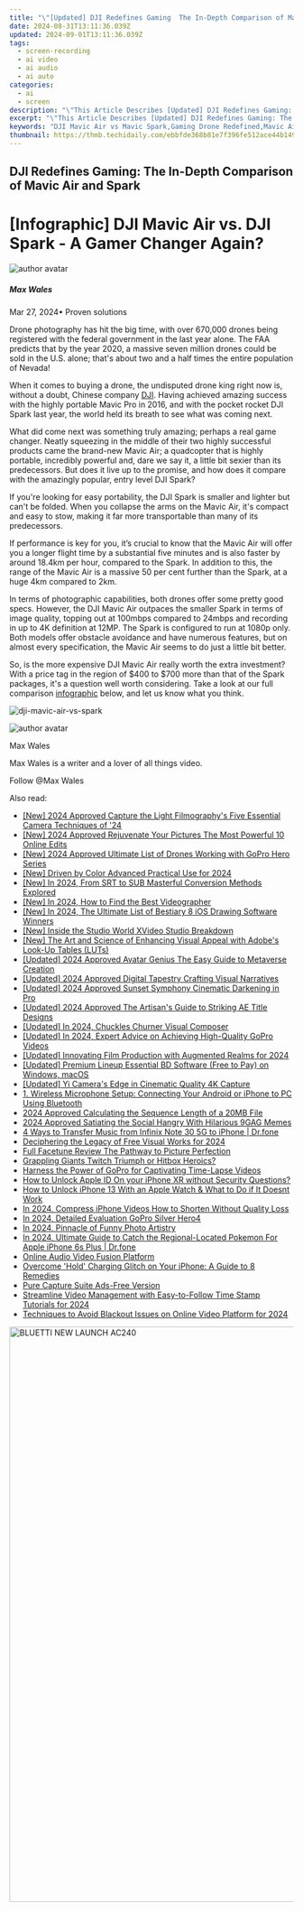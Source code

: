 ```yaml
---
title: "\"[Updated] DJI Redefines Gaming  The In-Depth Comparison of Mavic Air and Spark for 2024\""
date: 2024-08-31T13:11:36.039Z
updated: 2024-09-01T13:11:36.039Z
tags: 
  - screen-recording
  - ai video
  - ai audio
  - ai auto
categories: 
  - ai
  - screen
description: "\"This Article Describes [Updated] DJI Redefines Gaming: The In-Depth Comparison of Mavic Air and Spark for 2024\""
excerpt: "\"This Article Describes [Updated] DJI Redefines Gaming: The In-Depth Comparison of Mavic Air and Spark for 2024\""
keywords: "DJI Mavic Air vs Mavic Spark,Gaming Drone Redefined,Mavic Air Gaming,Spark Drone Comparison,DJI Gaming Drones,Mavic Air & Spark Review,Advanced Gaming Drones"
thumbnail: https://thmb.techidaily.com/ebbfde368b81e7f396fe512ace44b149bef6fef394a1d6fd8cfa20e2c4a0b6c3.jpg
---
```


## DJI Redefines Gaming: The In-Depth Comparison of Mavic Air and Spark

# \[Infographic\] DJI Mavic Air vs. DJI Spark - A Gamer Changer Again?

![author avatar](https://images.wondershare.com/filmora/article-images/max-wales-author.jpg)

##### Max Wales

 Mar 27, 2024• Proven solutions

Drone photography has hit the big time, with over 670,000 drones being registered with the federal government in the last year alone. The FAA predicts that by the year 2020, a massive seven million drones could be sold in the U.S. alone; that's about two and a half times the entire population of Nevada!

When it comes to buying a drone, the undisputed drone king right now is, without a doubt, Chinese company [DJI](https://www.dji.com/). Having achieved amazing success with the highly portable Mavic Pro in 2016, and with the pocket rocket DJI Spark last year, the world held its breath to see what was coming next.

What did come next was something truly amazing; perhaps a real game changer. Neatly squeezing in the middle of their two highly successful products came the brand-new Mavic Air; a quadcopter that is highly portable, incredibly powerful and, dare we say it, a little bit sexier than its predecessors. But does it live up to the promise, and how does it compare with the amazingly popular, entry level DJI Spark?

If you're looking for easy portability, the DJI Spark is smaller and lighter but can't be folded. When you collapse the arms on the Mavic Air, it's compact and easy to stow, making it far more transportable than many of its predecessors.

If performance is key for you, it’s crucial to know that the Mavic Air will offer you a longer flight time by a substantial five minutes and is also faster by around 18.4km per hour, compared to the Spark. In addition to this, the range of the Mavic Air is a massive 50 per cent further than the Spark, at a huge 4km compared to 2km.

In terms of photographic capabilities, both drones offer some pretty good specs. However, the DJI Mavic Air outpaces the smaller Spark in terms of image quality, topping out at 100mbps compared to 24mbps and recording in up to 4K definition at 12MP. The Spark is configured to run at 1080p only. Both models offer obstacle avoidance and have numerous features, but on almost every specification, the Mavic Air seems to do just a little bit better.

So, is the more expensive DJI Mavic Air really worth the extra investment? With a price tag in the region of $400 to $700 more than that of the Spark packages, it's a question well worth considering. Take a look at our full comparison [infographic](https://tools.techidaily.com/wondershare/filmora/download/) below, and let us know what you think.

![dji-mavic-air-vs-spark](https://images.wondershare.com/filmora/article-images/dji-mavic-air-vs-spark.jpeg)

![author avatar](https://images.wondershare.com/filmora/article-images/max-wales-author.jpg)

Max Wales

Max Wales is a writer and a lover of all things video.

Follow @Max Wales


<ins class="adsbygoogle"
     style="display:block"
     data-ad-format="autorelaxed"
     data-ad-client="ca-pub-7571918770474297"
     data-ad-slot="1223367746"></ins>



<ins class="adsbygoogle"
     style="display:block"
     data-ad-client="ca-pub-7571918770474297"
     data-ad-slot="8358498916"
     data-ad-format="auto"
     data-full-width-responsive="true"></ins>


<span class="atpl-alsoreadstyle">Also read:</span>
<div><ul>
<li><a href="https://article-files.techidaily.com/new-2024-approved-capture-the-light-filmographys-five-essential-camera-techniques-of-24/"><u>[New] 2024 Approved  Capture the Light  Filmography's Five Essential Camera Techniques of '24</u></a></li>
<li><a href="https://article-files.techidaily.com/new-2024-approved-rejuvenate-your-pictures-the-most-powerful-10-online-edits/"><u>[New] 2024 Approved  Rejuvenate Your Pictures  The Most Powerful 10 Online Edits</u></a></li>
<li><a href="https://article-files.techidaily.com/new-2024-approved-ultimate-list-of-drones-working-with-gopro-hero-series/"><u>[New] 2024 Approved  Ultimate List of Drones Working with GoPro Hero Series</u></a></li>
<li><a href="https://article-files.techidaily.com/new-driven-by-color-advanced-practical-use-for-2024/"><u>[New] Driven by Color  Advanced Practical Use for 2024</u></a></li>
<li><a href="https://article-files.techidaily.com/new-in-2024-from-srt-to-sub-masterful-conversion-methods-explored/"><u>[New] In 2024, From SRT to SUB  Masterful Conversion Methods Explored</u></a></li>
<li><a href="https://article-files.techidaily.com/new-in-2024-how-to-find-the-best-videographer/"><u>[New] In 2024, How to Find the Best Videographer</u></a></li>
<li><a href="https://article-files.techidaily.com/new-in-2024-the-ultimate-list-of-bestiary-8-ios-drawing-software-winners/"><u>[New] In 2024, The Ultimate List of Bestiary  8 iOS Drawing Software Winners</u></a></li>
<li><a href="https://extra-approaches.techidaily.com/new-inside-the-studio-world-xvideo-studio-breakdown/"><u>[New] Inside the Studio World  XVideo Studio Breakdown</u></a></li>
<li><a href="https://some-skills.techidaily.com/new-the-art-and-science-of-enhancing-visual-appeal-with-adobes-look-up-tables-luts/"><u>[New] The Art and Science of Enhancing Visual Appeal with Adobe's Look-Up Tables (LUTs)</u></a></li>
<li><a href="https://fox-http.techidaily.com/updated-2024-approved-avatar-genius-the-easy-guide-to-metaverse-creation/"><u>[Updated] 2024 Approved  Avatar Genius  The Easy Guide to Metaverse Creation</u></a></li>
<li><a href="https://article-files.techidaily.com/updated-2024-approved-digital-tapestry-crafting-visual-narratives/"><u>[Updated] 2024 Approved  Digital Tapestry  Crafting Visual Narratives</u></a></li>
<li><a href="https://article-files.techidaily.com/updated-2024-approved-sunset-symphony-cinematic-darkening-in-pro/"><u>[Updated] 2024 Approved  Sunset Symphony  Cinematic Darkening in Pro</u></a></li>
<li><a href="https://article-files.techidaily.com/updated-2024-approved-the-artisans-guide-to-striking-ae-title-designs/"><u>[Updated] 2024 Approved  The Artisan's Guide to Striking AE Title Designs</u></a></li>
<li><a href="https://article-files.techidaily.com/updated-in-2024-chuckles-churner-visual-composer/"><u>[Updated] In 2024, Chuckles Churner  Visual Composer</u></a></li>
<li><a href="https://article-files.techidaily.com/updated-in-2024-expert-advice-on-achieving-high-quality-gopro-videos/"><u>[Updated] In 2024, Expert Advice on Achieving High-Quality GoPro Videos</u></a></li>
<li><a href="https://article-files.techidaily.com/updated-innovating-film-production-with-augmented-realms-for-2024/"><u>[Updated] Innovating Film Production with Augmented Realms for 2024</u></a></li>
<li><a href="https://article-files.techidaily.com/updated-premium-lineup-essential-bd-software-free-to-pay-on-windows-macos/"><u>[Updated] Premium Lineup  Essential BD Software (Free to Pay) on Windows, macOS</u></a></li>
<li><a href="https://article-files.techidaily.com/updated-yi-cameras-edge-in-cinematic-quality-4k-capture/"><u>[Updated] Yi Camera's Edge in Cinematic Quality 4K Capture</u></a></li>
<li><a href="https://some-guidance.techidaily.com/1-wireless-microphone-setup-connecting-your-android-or-iphone-to-pc-using-bluetooth/"><u>1. Wireless Microphone Setup: Connecting Your Android or iPhone to PC Using Bluetooth</u></a></li>
<li><a href="https://extra-resources.techidaily.com/2024-approved-calculating-the-sequence-length-of-a-20mb-file/"><u>2024 Approved  Calculating the Sequence Length of a 20MB File</u></a></li>
<li><a href="https://extra-support.techidaily.com/2024-approved-satiating-the-social-hangry-with-hilarious-9gag-memes/"><u>2024 Approved  Satiating the Social Hangry With Hilarious 9GAG Memes</u></a></li>
<li><a href="https://blog-min.techidaily.com/4-ways-to-transfer-music-from-infinix-note-30-5g-to-iphone-drfone-by-drfone-transfer-from-android-transfer-from-android/"><u>4 Ways to Transfer Music from Infinix Note 30 5G to iPhone | Dr.fone</u></a></li>
<li><a href="https://article-tips.techidaily.com/deciphering-the-legacy-of-free-visual-works-for-2024/"><u>Deciphering the Legacy of Free Visual Works for 2024</u></a></li>
<li><a href="https://article-files.techidaily.com/full-facetune-review-the-pathway-to-picture-perfection/"><u>Full Facetune Review  The Pathway to Picture Perfection</u></a></li>
<li><a href="https://article-files.techidaily.com/grappling-giants-twitch-triumph-or-hitbox-heroics/"><u>Grappling Giants  Twitch Triumph or Hitbox Heroics?</u></a></li>
<li><a href="https://extra-resources.techidaily.com/harness-the-power-of-gopro-for-captivating-time-lapse-videos/"><u>Harness the Power of GoPro for Captivating Time-Lapse Videos</u></a></li>
<li><a href="https://apple-account.techidaily.com/how-to-unlock-apple-id-on-your-iphone-xr-without-security-questions-by-drfone-ios/"><u>How to Unlock Apple ID On your iPhone XR without Security Questions?</u></a></li>
<li><a href="https://ios-unlock.techidaily.com/how-to-unlock-iphone-13-with-an-apple-watch-and-what-to-do-if-it-doesnt-work-by-drfone-ios/"><u>How to Unlock iPhone 13 With an Apple Watch & What to Do if It Doesnt Work</u></a></li>
<li><a href="https://fox-boxes.techidaily.com/in-2024-compress-iphone-videos-how-to-shorten-without-quality-loss/"><u>In 2024, Compress iPhone Videos  How to Shorten Without Quality Loss</u></a></li>
<li><a href="https://article-files.techidaily.com/in-2024-detailed-evaluation-gopro-silver-hero4/"><u>In 2024, Detailed Evaluation  GoPro Silver Hero4</u></a></li>
<li><a href="https://article-files.techidaily.com/in-2024-pinnacle-of-funny-photo-artistry/"><u>In 2024, Pinnacle of Funny Photo Artistry</u></a></li>
<li><a href="https://ios-pokemon-go.techidaily.com/in-2024-ultimate-guide-to-catch-the-regional-located-pokemon-for-apple-iphone-6s-plus-drfone-by-drfone-virtual-ios/"><u>In 2024, Ultimate Guide to Catch the Regional-Located Pokemon For Apple iPhone 6s Plus | Dr.fone</u></a></li>
<li><a href="https://extra-hints.techidaily.com/online-audio-video-fusion-platform/"><u>Online Audio Video Fusion Platform</u></a></li>
<li><a href="https://fox-that.techidaily.com/overcome-hold-charging-glitch-on-your-iphone-a-guide-to-8-remedies/"><u>Overcome 'Hold' Charging Glitch on Your iPhone: A Guide to 8 Remedies</u></a></li>
<li><a href="https://screen-capture.techidaily.com/pure-capture-suite-ads-free-version/"><u>Pure Capture Suite  Ads-Free Version</u></a></li>
<li><a href="https://article-files.techidaily.com/streamline-video-management-with-easy-to-follow-time-stamp-tutorials-for-2024/"><u>Streamline Video Management with Easy-to-Follow Time Stamp Tutorials for 2024</u></a></li>
<li><a href="https://facebook-record-videos.techidaily.com/techniques-to-avoid-blackout-issues-on-online-video-platform-for-2024/"><u>Techniques to Avoid Blackout Issues on Online Video Platform for 2024</u></a></li>
</ul></div>

<!-- affiliate ads begin -->
<a href="https://bluetties.sjv.io/c/5597632/2039292/17094" target="_top" id="2039292"><img src="//a.impactradius-go.com/display-ad/17094-2039292" border="0" alt="BLUETTI NEW LAUNCH AC240" width="954" height="1020"/></a><img height="0" width="0" src="https://imp.pxf.io/i/5597632/2039292/17094" style="position:absolute;visibility:hidden;" border="0" />
<!-- affiliate ads end -->